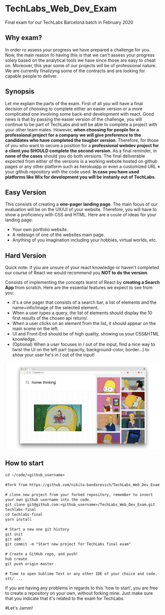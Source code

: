 # TechLabs_Web_Dev_Exam
Final exam for our TechLabs Barcelona batch in February 2020

## Why exam?
In order ro assess your progress we have prepared a challenge for you. Now, the main reason fo having this is that we can't assess your progress solely based on the analytical tools we have since those are easy to cheat on. Moreover, this year some of our projects will be of professional nature. We are currently finalizyng some of the contracts and are looking for capable people to deliver. 

## Synopsis
Let me explain the parts of the exam. First of all you will have a final decision of choosing to complete either an easier version or a more complicated one involving some back-end development with react. Good news is that by passing the easier version of the challenge, you will continue to be part of TechLabs and will be able to complete a project with your other team mates. However, **when choosing for people for a professional project for a company we will give preference to the candidates who have completed the tougher version**. Therefore, for those of you who want to secure a position for a **professional webdev project for a client you SHOULD complete the second version**. As a final reminder, in **none of the cases** should you do both versions. The final deliverable expected from either of the versions is a working website hosted on github pages or any other platform such as herokuapp or even a customized URL **+** your github repository with the code used. **In case you have used platforms like Wix for development you will be instanly out of TechLabs**.

## Easy Version 
This consists of creating a **one-pager landing page**. The main focus of our evaluation will be on the UX/UI of your website. Therefore, you will have to show a proficiency with CSS and HTML. Here are a coule of ideas for your landing page:
- Your own portfolio website.
- A redesign of one of the websites main page.
- Anything of you imagination including your hobbies, virtual worlds, etc. 

## Hard Version

Quick note: if you are unsure of your react knowledge or haven't completed our course of React we would recommend you **NOT to do the version**.

Consists of implementing the concepts learnt of React by **creating a Search App** from scratch. Here are the essential features we expect to see from you:
- It's a one pager that consists of a search bar, a list of elements and the name+info/image of the selected element. 
- When a user types a query, the list of elements should display the 10 first results of the chosen api return/.
- When a user clicks on an element from the list, it should appear on the main scene on the left.
- UI and Front-End should be of high quality, showing us your CSS&HTML knowledge. 
- (Optional) When a user focuses in / out of the input, find a nice way to twist the UI on the left part (opacity, background-color, border...) to show your user he's in / out of the input!

![image](react.png)


## How to start 
``` 
cd ~/code/<github_username>

#fork from https://github.com/nikita-bandarevich/TechLabs_Web_Dev_Exam

# clone new project from your forked repository, remember to insert your own github username into the code.
git clone git@github.com:<github_username>/TechLabs_Web_Dev_Exam.git techlabs-final
cd techlabs-final
yarn install

# Start a new one git history
git init
git add .
git commit -m "Start new project for TechLabs final exam"

# Create a GitHub repo, and push!
hub create
git push origin master

# Time to open Sublime Text or any other IDE of your choice and code.
stt/ ... 
```

If you are having any problems in regards to this 'how to start', you are free to create a repository on your own, without forking mine. Just make sure that you indicate that it's related to the exam for TechLabs. 

#Let's Jamm! 
